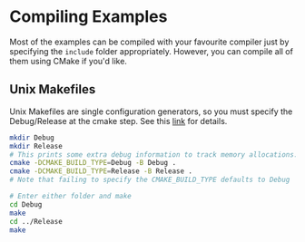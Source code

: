 # Compiling Examples

Most of the examples can be compiled with your favourite compiler just by specifying the ```include``` folder appropriately. However, you can compile all of them using CMake if you'd like.

## Unix Makefiles

Unix Makefiles are single configuration generators, so you must specify the Debug/Release at the cmake step. See this [link](https://cmake.org/cmake/help/latest/manual/cmake-buildsystem.7.html#build-configurations) for details.

```bash
mkdir Debug
mkdir Release
# This prints some extra debug information to track memory allocations.
cmake -DCMAKE_BUILD_TYPE=Debug -B Debug . 
cmake -DCMAKE_BUILD_TYPE=Release -B Release .
# Note that failing to specify the CMAKE_BUILD_TYPE defaults to Debug

# Enter either folder and make
cd Debug
make
cd ../Release
make

```